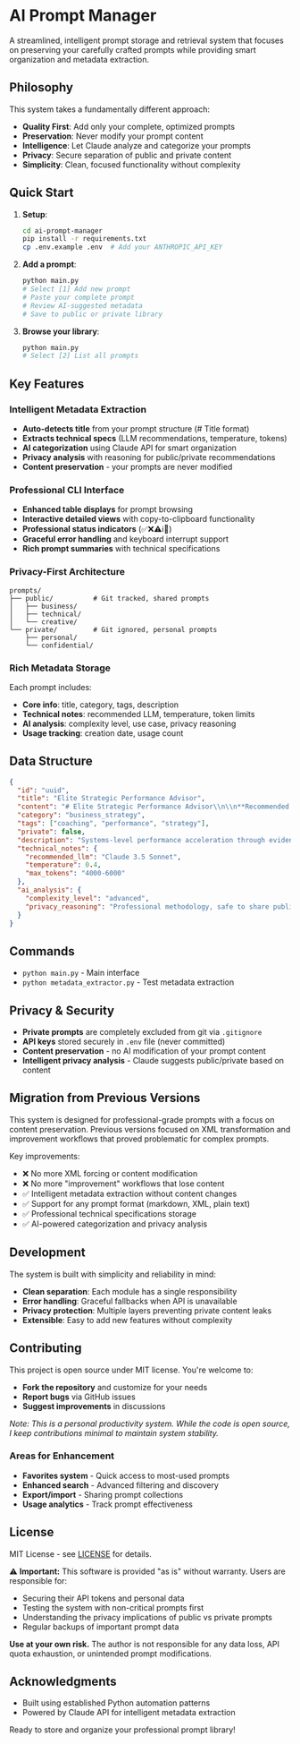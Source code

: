 # AI Prompt Manager

A streamlined, intelligent prompt storage and retrieval system that focuses on preserving your carefully crafted prompts while providing smart organization and metadata extraction.

## Philosophy

This system takes a fundamentally different approach:
- **Quality First**: Add only your complete, optimized prompts
- **Preservation**: Never modify your prompt content 
- **Intelligence**: Let Claude analyze and categorize your prompts
- **Privacy**: Secure separation of public and private content
- **Simplicity**: Clean, focused functionality without complexity

## Quick Start

1. **Setup**:
   ```bash
   cd ai-prompt-manager
   pip install -r requirements.txt
   cp .env.example .env  # Add your ANTHROPIC_API_KEY
   ```

2. **Add a prompt**:
   ```bash
   python main.py
   # Select [1] Add new prompt
   # Paste your complete prompt
   # Review AI-suggested metadata
   # Save to public or private library
   ```

3. **Browse your library**:
   ```bash
   python main.py
   # Select [2] List all prompts
   ```

## Key Features

### Intelligent Metadata Extraction
- **Auto-detects title** from your prompt structure (# Title format)
- **Extracts technical specs** (LLM recommendations, temperature, tokens)
- **AI categorization** using Claude API for smart organization
- **Privacy analysis** with reasoning for public/private recommendations
- **Content preservation** - your prompts are never modified

### Professional CLI Interface
- **Enhanced table displays** for prompt browsing
- **Interactive detailed views** with copy-to-clipboard functionality
- **Professional status indicators** (✅❌⚠️ℹ️🔄)
- **Graceful error handling** and keyboard interrupt support
- **Rich prompt summaries** with technical specifications

### Privacy-First Architecture
```
prompts/
├── public/          # Git tracked, shared prompts
│   ├── business/
│   ├── technical/
│   └── creative/
└── private/         # Git ignored, personal prompts
    ├── personal/
    └── confidential/
```

### Rich Metadata Storage
Each prompt includes:
- **Core info**: title, category, tags, description
- **Technical notes**: recommended LLM, temperature, token limits
- **AI analysis**: complexity level, use case, privacy reasoning
- **Usage tracking**: creation date, usage count

## Data Structure

```json
{
  "id": "uuid",
  "title": "Elite Strategic Performance Advisor",
  "content": "# Elite Strategic Performance Advisor\\n\\n**Recommended LLM**: Claude...",
  "category": "business_strategy",
  "tags": ["coaching", "performance", "strategy"],
  "private": false,
  "description": "Systems-level performance acceleration through evidence-based guidance",
  "technical_notes": {
    "recommended_llm": "Claude 3.5 Sonnet",
    "temperature": 0.4,
    "max_tokens": "4000-6000"
  },
  "ai_analysis": {
    "complexity_level": "advanced",
    "privacy_reasoning": "Professional methodology, safe to share publicly"
  }
}
```

## Commands

- `python main.py` - Main interface
- `python metadata_extractor.py` - Test metadata extraction

## Privacy & Security

- **Private prompts** are completely excluded from git via `.gitignore`
- **API keys** stored securely in `.env` file (never committed)
- **Content preservation** - no AI modification of your prompt content
- **Intelligent privacy analysis** - Claude suggests public/private based on content

## Migration from Previous Versions

This system is designed for professional-grade prompts with a focus on content preservation. Previous versions focused on XML transformation and improvement workflows that proved problematic for complex prompts.

Key improvements:
- ❌ No more XML forcing or content modification
- ❌ No more "improvement" workflows that lose content
- ✅ Intelligent metadata extraction without content changes
- ✅ Support for any prompt format (markdown, XML, plain text)
- ✅ Professional technical specifications storage
- ✅ AI-powered categorization and privacy analysis

## Development

The system is built with simplicity and reliability in mind:
- **Clean separation**: Each module has a single responsibility
- **Error handling**: Graceful fallbacks when API is unavailable
- **Privacy protection**: Multiple layers preventing private content leaks
- **Extensible**: Easy to add new features without complexity

## Contributing

This project is open source under MIT license. You're welcome to:
- **Fork the repository** and customize for your needs
- **Report bugs** via GitHub issues
- **Suggest improvements** in discussions

*Note: This is a personal productivity system. While the code is open source, I keep contributions minimal to maintain system stability.*

### Areas for Enhancement
- **Favorites system** - Quick access to most-used prompts
- **Enhanced search** - Advanced filtering and discovery
- **Export/import** - Sharing prompt collections
- **Usage analytics** - Track prompt effectiveness

## License

MIT License - see [LICENSE](LICENSE) for details.

⚠️  **Important:** This software is provided "as is" without warranty. Users are responsible for:
- Securing their API tokens and personal data
- Testing the system with non-critical prompts first
- Understanding the privacy implications of public vs private prompts
- Regular backups of important prompt data

**Use at your own risk.** The author is not responsible for any data loss, API quota exhaustion, or unintended prompt modifications.

## Acknowledgments

- Built using established Python automation patterns
- Powered by Claude API for intelligent metadata extraction

Ready to store and organize your professional prompt library!
